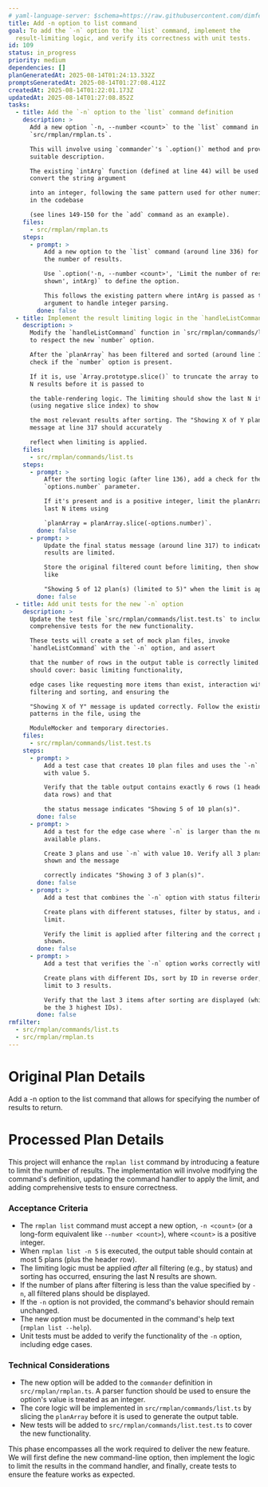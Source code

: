```yaml
---
# yaml-language-server: $schema=https://raw.githubusercontent.com/dimfeld/llmutils/main/schema/rmplan-plan-schema.json
title: Add -n option to list command
goal: To add the `-n` option to the `list` command, implement the
  result-limiting logic, and verify its correctness with unit tests.
id: 109
status: in_progress
priority: medium
dependencies: []
planGeneratedAt: 2025-08-14T01:24:13.332Z
promptsGeneratedAt: 2025-08-14T01:27:08.412Z
createdAt: 2025-08-14T01:22:01.173Z
updatedAt: 2025-08-14T01:27:08.852Z
tasks:
  - title: Add the `-n` option to the `list` command definition
    description: >
      Add a new option `-n, --number <count>` to the `list` command in
      `src/rmplan/rmplan.ts`. 

      This will involve using `commander`'s `.option()` method and providing a
      suitable description. 

      The existing `intArg` function (defined at line 44) will be used to
      convert the string argument 

      into an integer, following the same pattern used for other numeric options
      in the codebase 

      (see lines 149-150 for the `add` command as an example).
    files:
      - src/rmplan/rmplan.ts
    steps:
      - prompt: >
          Add a new option to the `list` command (around line 336) for limiting
          the number of results.

          Use `.option('-n, --number <count>', 'Limit the number of results
          shown', intArg)` to define the option.

          This follows the existing pattern where intArg is passed as the third
          argument to handle integer parsing.
        done: false
  - title: Implement the result limiting logic in the `handleListCommand` function
    description: >
      Modify the `handleListCommand` function in `src/rmplan/commands/list.ts`
      to respect the new `number` option.

      After the `planArray` has been filtered and sorted (around line 136),
      check if the `number` option is present.

      If it is, use `Array.prototype.slice()` to truncate the array to the last
      N results before it is passed to 

      the table-rendering logic. The limiting should show the last N items
      (using negative slice index) to show 

      the most relevant results after sorting. The "Showing X of Y plan(s)"
      message at line 317 should accurately 

      reflect when limiting is applied.
    files:
      - src/rmplan/commands/list.ts
    steps:
      - prompt: >
          After the sorting logic (after line 136), add a check for the
          `options.number` parameter.

          If it's present and is a positive integer, limit the planArray to the
          last N items using 

          `planArray = planArray.slice(-options.number)`.
        done: false
      - prompt: >
          Update the final status message (around line 317) to indicate when
          results are limited.

          Store the original filtered count before limiting, then show a message
          like 

          "Showing 5 of 12 plan(s) (limited to 5)" when the limit is applied.
        done: false
  - title: Add unit tests for the new `-n` option
    description: >
      Update the test file `src/rmplan/commands/list.test.ts` to include
      comprehensive tests for the new functionality.

      These tests will create a set of mock plan files, invoke
      `handleListCommand` with the `-n` option, and assert 

      that the number of rows in the output table is correctly limited. Tests
      should cover: basic limiting functionality,

      edge cases like requesting more items than exist, interaction with
      filtering and sorting, and ensuring the 

      "Showing X of Y" message is updated correctly. Follow the existing test
      patterns in the file, using the 

      ModuleMocker and temporary directories.
    files:
      - src/rmplan/commands/list.test.ts
    steps:
      - prompt: >
          Add a test case that creates 10 plan files and uses the `-n` option
          with value 5.

          Verify that the table output contains exactly 6 rows (1 header + 5
          data rows) and that

          the status message indicates "Showing 5 of 10 plan(s)".
        done: false
      - prompt: >
          Add a test for the edge case where `-n` is larger than the number of
          available plans.

          Create 3 plans and use `-n` with value 10. Verify all 3 plans are
          shown and the message

          correctly indicates "Showing 3 of 3 plan(s)".
        done: false
      - prompt: >
          Add a test that combines the `-n` option with status filtering.

          Create plans with different statuses, filter by status, and apply a
          limit.

          Verify the limit is applied after filtering and the correct plans are
          shown.
        done: false
      - prompt: >
          Add a test that verifies the `-n` option works correctly with sorting.

          Create plans with different IDs, sort by ID in reverse order, and
          limit to 3 results.

          Verify that the last 3 items after sorting are displayed (which should
          be the 3 highest IDs).
        done: false
rmfilter:
  - src/rmplan/commands/list.ts
  - src/rmplan/rmplan.ts
---
```


# Original Plan Details

Add a -n option to the list command that allows for specifying the number of
results to return.

# Processed Plan Details

This project will enhance the `rmplan list` command by introducing a feature to limit the number of results. The implementation will involve modifying the command's definition, updating the command handler to apply the limit, and adding comprehensive tests to ensure correctness.

### Acceptance Criteria
- The `rmplan list` command must accept a new option, `-n <count>` (or a long-form equivalent like `--number <count>`), where `<count>` is a positive integer.
- When `rmplan list -n 5` is executed, the output table should contain at most 5 plans (plus the header row).
- The limiting logic must be applied *after* all filtering (e.g., by status) and sorting has occurred, ensuring the last N results are shown.
- If the number of plans after filtering is less than the value specified by `-n`, all filtered plans should be displayed.
- If the `-n` option is not provided, the command's behavior should remain unchanged.
- The new option must be documented in the command's help text (`rmplan list --help`).
- Unit tests must be added to verify the functionality of the `-n` option, including edge cases.

### Technical Considerations
- The new option will be added to the `commander` definition in `src/rmplan/rmplan.ts`. A parser function should be used to ensure the option's value is treated as an integer.
- The core logic will be implemented in `src/rmplan/commands/list.ts` by slicing the `planArray` before it is used to generate the output table.
- New tests will be added to `src/rmplan/commands/list.test.ts` to cover the new functionality.

This phase encompasses all the work required to deliver the new feature. We will first define the new command-line option, then implement the logic to limit the results in the command handler, and finally, create tests to ensure the feature works as expected.
